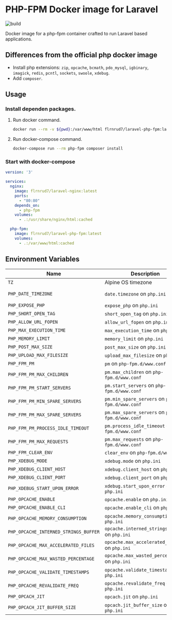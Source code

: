# PHP-FPM Docker image for Laravel

![build](https://github.com/bl4ck-bird/docker-laravel-php-fpm/workflows/build/badge.svg?branch=master&event=workflow_dispatch)

Docker image for a php-fpm container crafted to run Laravel based applications.

## Differences from the official php docker image

- Install php extensions: `zip`, `opcache`, `bcmath`, `pdo_mysql`, `igbinary`, `imagick`, `redis`, `pcntl`, `sockets`, `swoole`, `xdebug`.
- Add `composer`.

## Usage

### Install dependen packages.

1. Run docker command.
    ```bash
    docker run --rm -v ${pwd}:/var/www/html flrnrud7/laravel-php-fpm:latest composer install
    ```
2. Run docker-compose command.
    ```bash
    docker-compose run --rm php-fpm composer install
    ```

### Start with docker-compose

```yml
version: '3'

services:
  nginx:
    image: flrnrud7/laravel-nginx:latest
    ports:
      - "80:80"
    depends_on:
      - php-fpm
    volumes:
      - .:/usr/share/nginx/html:cached

  php-fpm:
    image: flrnrud7/laravel-php-fpm:latest
    volumes:
      - .:/var/www/html:cached
```

## Environment Variables

| Name | Description | Default value |
| ---- | ----------- | ------- |
| `TZ` | Alpine OS timezone | `UTC` |
| `PHP_DATE_TIMEZONE` | `date.timezone` on `php.ini` | `TZ` enviroment variable value |
| `PHP_EXPOSE_PHP` | `expose_php` on `php.ini` | `On` |
| `PHP_SHORT_OPEN_TAG` | `short_open_tag` on `php.ini` | `Off` |
| `PHP_ALLOW_URL_FOPEN` | `allow_url_fopen` on `php.ini` | `Off` |
| `PHP_MAX_EXECUTION_TIME` | `max_execution_time` on `php.ini` | `60` |
| `PHP_MEMORY_LIMIT` | `memory_limit` on `php.ini` | `256M` |
| `PHP_POST_MAX_SIZE` | `post_max_size` on `php.ini` | `100M` |
| `PHP_UPLOAD_MAX_FILESIZE` | `upload_max_filesize` on `php.ini` | `100M` |
| `PHP_FPM_PM` | `pm` on `php-fpm.d/www.conf` | `dynamic` |
| `PHP_FPM_PM_MAX_CHILDREN` | `pm.max_children` on `php-fpm.d/www.conf` | `5` |
| `PHP_FPM_PM_START_SERVERS` | `pm.start_servers` on `php-fpm.d/www.conf` | `2` |
| `PHP_FPM_PM_MIN_SPARE_SERVERS` | `pm.min_spare_servers` on `php-fpm.d/www.conf` | `1` |
| `PHP_FPM_PM_MAX_SPARE_SERVERS` | `pm.max_spare_servers` on `php-fpm.d/www.conf` | `3` |
| `PHP_FPM_PM_PROCESS_IDLE_TIMEOUT` | `pm.process_idle_timeout` on `php-fpm.d/www.conf` | `10s` |
| `PHP_FPM_PM_MAX_REQUESTS` | `pm.max_requests` on `php-fpm.d/www.conf` | `0` |
| `PHP_FPM_CLEAR_ENV` | `clear_env` on `php-fpm.d/www.conf` | `1` |
| `PHP_XDEBUG_MODE` | `xdebug.mode` on `php.ini` | `off` |
| `PHP_XDEBUG_CLIENT_HOST` | `xdebug.client_host` on `php.ini` | `host.docker.internal` |
| `PHP_XDEBUG_CLIENT_PORT` | `xdebug.client_port` on `php.ini` | `9003` |
| `PHP_XDEBUG_START_UPON_ERROR` | `xdebug.start_upon_error` on `php.ini` | `yes` |
| `PHP_OPCACHE_ENABLE` | `opcache.enable` on `php.ini` | `On` |
| `PHP_OPCACHE_ENABLE_CLI` | `opcache.enable_cli` on `php.ini` | `Off` |
| `PHP_OPCACHE_MEMORY_CONSUMPTION` | `opcache.memory_consumption` on `php.ini` | `256` |
| `PHP_OPCACHE_INTERNED_STRINGS_BUFFER` | `opcache.interned_strings_buffer` on `php.ini` | `16` |
| `PHP_OPCACHE_MAX_ACCELERATED_FILES` | `opcache.max_accelerated_files` on `php.ini` | `16229` |
| `PHP_OPCACHE_MAX_WASTED_PERCENTAGE` | `opcache.max_wasted_percentage` on `php.ini` | `10` |
| `PHP_OPCACHE_VALIDATE_TIMESTAMPS` | `opcache.validate_timestamps` on `php.ini` | `On` |
| `PHP_OPCACHE_REVALIDATE_FREQ` | `opcache.revalidate_freq` on `php.ini` | `60` |
| `PHP_OPCACH_JIT` | `opcach.jit` on `php.ini` | `tracing` |
| `PHP_OPCACH_JIT_BUFFER_SIZE` | `opcach.jit_buffer_size` on `php.ini` | `50M` |
